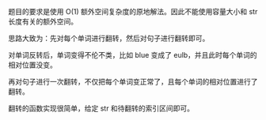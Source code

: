 题目的要求是使用 O(1) 额外空间复杂度的原地解法。因此不能使用容量大小和 str 长度有关的额外空间。

思路大致为：先对每个单词进行翻转，然后对句子进行翻转即可。

对单词反转后，单词变得不伦不类，比如 blue 变成了 eulb，并且此时每个单词的相对位置没变。

再对句子进行一次翻转，不仅把每个单词变正常了，且每个单词的相对位置进行了翻转。

翻转的函数实现很简单，给定 str 和待翻转的索引区间即可。